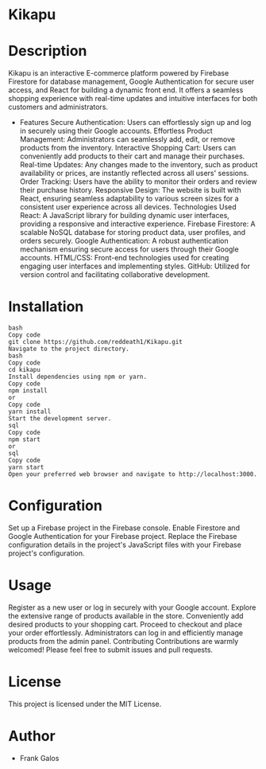 # Kikapu

# Description
Kikapu is an interactive E-commerce platform powered by Firebase Firestore for database management, Google Authentication for secure user access, and React for building a dynamic front end. It offers a seamless shopping experience with real-time updates and intuitive interfaces for both customers and administrators.

* Features
Secure Authentication: Users can effortlessly sign up and log in securely using their Google accounts.
Effortless Product Management: Administrators can seamlessly add, edit, or remove products from the inventory.
Interactive Shopping Cart: Users can conveniently add products to their cart and manage their purchases.
Real-time Updates: Any changes made to the inventory, such as product availability or prices, are instantly reflected across all users' sessions.
Order Tracking: Users have the ability to monitor their orders and review their purchase history.
Responsive Design: The website is built with React, ensuring seamless adaptability to various screen sizes for a consistent user experience across all devices.
Technologies Used
React: A JavaScript library for building dynamic user interfaces, providing a responsive and interactive experience.
Firebase Firestore: A scalable NoSQL database for storing product data, user profiles, and orders securely.
Google Authentication: A robust authentication mechanism ensuring secure access for users through their Google accounts.
HTML/CSS: Front-end technologies used for creating engaging user interfaces and implementing styles.
GitHub: Utilized for version control and facilitating collaborative development.
# Installation
``` Clone the repository from GitHub.
bash
Copy code
git clone https://github.com/reddeath1/Kikapu.git
Navigate to the project directory.
bash
Copy code
cd kikapu
Install dependencies using npm or yarn.
Copy code
npm install
or
Copy code
yarn install
Start the development server.
sql
Copy code
npm start
or
sql
Copy code
yarn start
Open your preferred web browser and navigate to http://localhost:3000. 
```

# Configuration
Set up a Firebase project in the Firebase console.
Enable Firestore and Google Authentication for your Firebase project.
Replace the Firebase configuration details in the project's JavaScript files with your Firebase project's configuration.
# Usage
Register as a new user or log in securely with your Google account.
Explore the extensive range of products available in the store.
Conveniently add desired products to your shopping cart.
Proceed to checkout and place your order effortlessly.
Administrators can log in and efficiently manage products from the admin panel.
Contributing
Contributions are warmly welcomed! Please feel free to submit issues and pull requests.

# License
This project is licensed under the MIT License.

# Author 
* Frank Galos